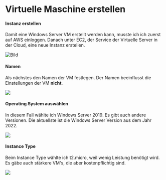 
# Virtuelle Maschine erstellen
#### Instanz erstellen
Damit eine Windows Server VM erstellt werden kann, musste ich ich zuerst auf AWS einloggen. Danach unter EC2, der Service der Virtuelle Server in der Cloud, eine neue Instanz erstellen. 

![Bild](launch_instance.png)

#### Namen
Als nächstes den Namen der VM festlegen. Der Namen beeinflusst die Einstellungen der VM **nicht**. 

![](name_vm.png)

#### Operating System auswählen
In diesem Fall wählte ich Windows Server 2019. Es gibt auch andere Versionen. Die aktuellste ist die Windows Server Version aus dem Jahr 2022. 

![](choose_os.png)

#### Instance Type
Beim Instance Type wählte ich t2.micro, weil wenig Leistung benötigt wird. Es gäbe auch stärkere VM's, die aber kostenpflichtig sind. 

![](instance_type.png)

